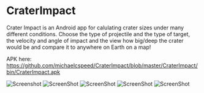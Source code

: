 CraterImpact
============

Crater Impact is an Android app for calulating crater sizes under many different conditions. Choose the type of projectile and the type of target, the velocity and angle of impact and the view how big/deep the crater would be and compare it to anywhere on Earth on a map!


APK here: https://github.com/michaelcspeed/CraterImpact/blob/master/CraterImpact/bin/CraterImpact.apk

![Screenshot](https://imgur.com/QgEiiuc.png)
![ScreenShot](https://imgur.com/h7mdd7t.png)
![ScreenShot](https://imgur.com/5fyGicn.png)
![ScreenShot](https://imgur.com/sHXSFEB.png)
![ScreenShot](https://imgur.com/DjRbH5P.png)

